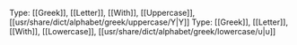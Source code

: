 Type: [[Greek]], [[Letter]], [[With]], [[Uppercase]], [[usr/share/dict/alphabet/greek/uppercase/Υ|Υ]]
Type: [[Greek]], [[Letter]], [[With]], [[Lowercase]], [[usr/share/dict/alphabet/greek/lowercase/υ|υ]]


